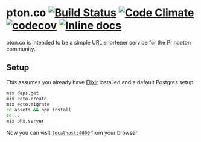 # pton.co [![Build Status](https://travis-ci.org/casey-chow/pton.co.svg?branch=master)](https://travis-ci.org/casey-chow/pton.co) [![Code Climate](https://codeclimate.com/github/casey-chow/pton.co/badges/gpa.svg)](https://codeclimate.com/github/casey-chow/pton.co) [![codecov](https://codecov.io/gh/casey-chow/pton.co/branch/master/graph/badge.svg)](https://codecov.io/gh/casey-chow/pton.co) [![Inline docs](http://inch-ci.org/github/casey-chow/pton.co.svg)](http://inch-ci.org/github/casey-chow/pton.co)

pton.co is intended to be a simple URL shortener service for the Princeton community.

## Setup

This assumes you already have [Elixir](https://elixir-lang.org/install.html) installed
and a default Postgres setup.

```sh
mix deps.get
mix ecto.create
mix ecto.migrate
cd assets && npm install
cd ..
mix phx.server
```

Now you can visit [`localhost:4000`](http://localhost:4000) from your browser.
